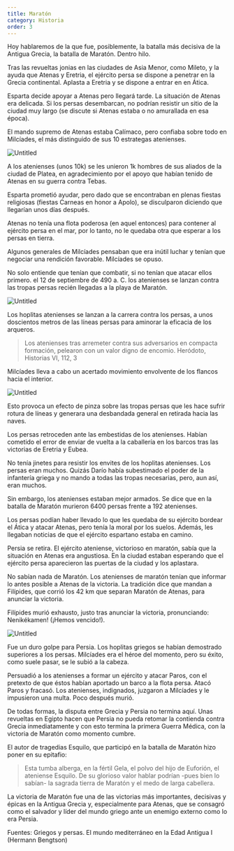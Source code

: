 ```yaml
---
title: Maratón
category: Historia
order: 3
---
```


Hoy hablaremos de la que fue, posiblemente, la batalla más decisiva de la Antigua Grecia, la batalla de Maratón. Dentro hilo.

Tras las revueltas jonias en las ciudades de Asia Menor, como Mileto, y la ayuda que Atenas y Eretria, el ejército persa se dispone a penetrar en la Grecia continental. Aplasta a Eretria y se dispone a entrar en en Ática.

Esparta decide apoyar a Atenas pero llegará tarde. La situación de Atenas era delicada. Si los persas desembarcan, no podrían resistir un sitio de la ciudad muy largo (se discute si Atenas estaba o no amurallada en esa época). 

El mando supremo de Atenas estaba Calímaco, pero confiaba sobre todo en Milcíades, el más distinguido de sus 10 estrategas atenienses. 

![Untitled]({{site.baseurl}}/images/Maraton%2080e43ba4790546d7b95e43896904d3c3/Untitled.png)

A los atenienses (unos 10k) se les unieron 1k hombres de sus aliados de la ciudad de Platea, en agradecimiento por el apoyo que habían tenido de Atenas en su guerra contra Tebas. 

Esparta prometió ayudar, pero dado que se encontraban en plenas fiestas religiosas (fiestas Carneas en honor a Apolo), se disculparon diciendo que llegarían unos días después.

Atenas no tenía una flota poderosa (en aquel entonces) para contener al ejército persa en el mar, por lo tanto, no le quedaba otra que esperar a los persas en tierra. 

Algunos generales de Milcíades pensaban que era inútil luchar y tenían que negociar una rendición favorable. Milcíades se opuso. 

No solo entiende que tenían que combatir, si no tenían que atacar ellos primero. el 12 de septiembre de 490 a. C. los atenienses se lanzan contra las tropas persas recién llegadas a la playa de Maratón.

![Untitled]({{site.baseurl}}/images/Maraton%2080e43ba4790546d7b95e43896904d3c3/Untitled%201.png)

Los hoplitas atenienses se lanzan a la carrera contra los persas, a unos doscientos metros de las líneas persas para aminorar la eficacia de los arqueros. 

> Los atenienses tras arremeter contra sus adversarios en compacta formación, pelearon con un valor digno de encomio.
Heródoto, Historias VI, 112, 3
> 

Milcíades lleva a cabo un acertado movimiento envolvente de los flancos hacia el interior. 

![Untitled]({{site.baseurl}}/images/Maraton%2080e43ba4790546d7b95e43896904d3c3/Untitled%202.png)

Esto provoca un efecto de pinza sobre las tropas persas que les hace sufrir rotura de líneas y generara una desbandada general en retirada hacia las naves.

Los persas retroceden ante las embestidas de los atenienses. Habían cometido el error de enviar de vuelta a la caballería en los barcos tras las victorias de Eretria y Eubea. 

No tenía jinetes para resistir los envites de los hoplitas atenienses. Los persas eran muchos. Quizás Darío había subestimado el poder de la infantería griega y no mando a todas las tropas necesarias, pero, aun así, eran muchos. 

Sin embargo, los atenienses estaban mejor armados. Se dice que en la batalla de Maratón murieron 6400 persas frente a 192 atenienses. 

Los persas podían haber llevado lo que les quedaba de su ejército bordear el Ática y atacar Atenas, pero tenía la moral por los suelos. Además, les llegaban noticias de que el ejército espartano estaba en camino. 

Persia se retira. El ejército ateniense, victorioso en maratón, sabía que la situación en Atenas era angustiosa. En la ciudad estaban esperando que el ejército persa aparecieron las puertas de la ciudad y los aplastara. 

No sabían nada de Maratón. Los atenienses de maratón tenían que informar lo antes posible a Atenas de la victoria. La tradición dice que mandan a Filípides, que corrió los 42 km que separan Maratón de Atenas, para anunciar la victoria. 

Filípides murió exhausto, justo tras anunciar la victoria, pronunciando: Nenikékamen! (¡Hemos vencido!).

![Untitled]({{site.baseurl}}/images/Maraton%2080e43ba4790546d7b95e43896904d3c3/Untitled%203.png)

Fue un duro golpe para Persia. Los hoplitas griegos se habían demostrado superiores a los persas. Milcíades era el héroe del momento, pero su éxito, como suele pasar, se le subió a la cabeza.

Persuadió a los atenienses a formar un ejército y atacar Paros, con el pretexto de que éstos habían aportado un barco a la flota persa. Atacó Paros y fracasó. Los atenienses, indignados, juzgaron a Milcíades y le impusieron una multa. Poco después murió. 

De todas formas, la disputa entre Grecia y Persia no termina aquí. Unas revueltas en Egipto hacen que Persia no pueda retomar la contienda contra Grecia inmediatamente y con esto termina la primera Guerra Médica, con la victoria de Maratón como momento cumbre.

El autor de tragedias Esquilo, que participó en la batalla de Maratón hizo poner en su epitafio: 

> Esta tumba alberga, en la fértil Gela, el polvo del hijo de Euforión, el ateniense Esquilo. De su glorioso valor hablar podrían -pues bien lo sabían- la sagrada tierra de Maratón y el medo de larga cabellera.
> 

La victoria de Maratón fue una de las victorias más importantes, decisivas y épicas en la Antigua Grecia y, especialmente para Atenas, que se consagró como el salvador y líder del mundo griego ante un enemigo externo como lo era Persia. 

Fuentes: Griegos y persas. El mundo mediterráneo en la Edad Antigua I (Hermann Bengtson)